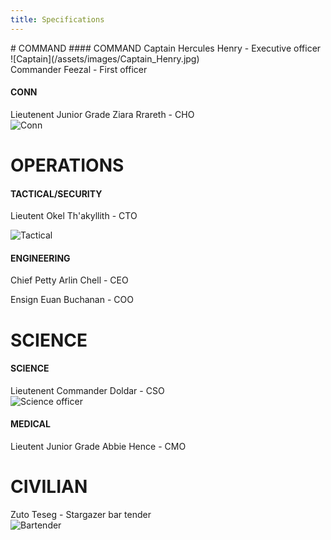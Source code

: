 ```yaml
---
title: Specifications
---
```


<span class="commands" markdown="1">
# COMMAND
#### COMMAND
Captain Hercules Henry - Executive officer
<br />
![Captain](/assets/images/Captain_Henry.jpg)
<br />
Commander Feezal - First officer
</span>

#### CONN
Lieutenent Junior Grade Ziara Rrareth - CHO
<br />
![Conn](/assets/images/Ziara.png)

# OPERATIONS
#### TACTICAL/SECURITY
Lieutent Okel Th'akyllith - CTO
<br />

![Tactical](/assets/images/Okel.jpg)


#### ENGINEERING

Chief Petty Arlin Chell - CEO

Ensign Euan Buchanan - COO

# SCIENCE
#### SCIENCE
Lieutenent Commander Doldar - CSO
<br />
![Science officer](/assets/images/Doldar.png)

#### MEDICAL
Lieutent Junior Grade Abbie Hence - CMO

# CIVILIAN
Zuto Teseg - Stargazer bar tender
<br /> 
![Bartender](/assets/images/Zuto_Teseg.png)

